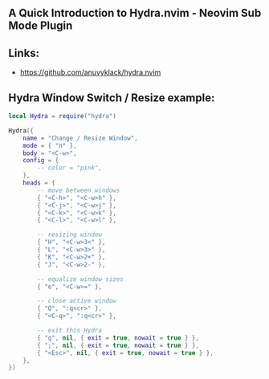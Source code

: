 ## A Quick Introduction to Hydra.nvim - Neovim Sub Mode Plugin  

## Links:

- https://github.com/anuvyklack/hydra.nvim

## Hydra Window Switch / Resize example:

```lua
local Hydra = require("hydra")

Hydra({
	name = "Change / Resize Window",
	mode = { "n" },
	body = "<C-w>",
	config = {
		-- color = "pink",
	},
	heads = {
		-- move between windows
		{ "<C-h>", "<C-w>h" },
		{ "<C-j>", "<C-w>j" },
		{ "<C-k>", "<C-w>k" },
		{ "<C-l>", "<C-w>l" },

		-- resizing window
		{ "H", "<C-w>3<" },
		{ "L", "<C-w>3>" },
		{ "K", "<C-w>2+" },
		{ "J", "<C-w>2-" },

		-- equalize window sizes
		{ "e", "<C-w>=" },

		-- close active window
		{ "Q", ":q<cr>" },
		{ "<C-q>", ":q<cr>" },

		-- exit this Hydra
		{ "q", nil, { exit = true, nowait = true } },
		{ ";", nil, { exit = true, nowait = true } },
		{ "<Esc>", nil, { exit = true, nowait = true } },
	},
})
```
